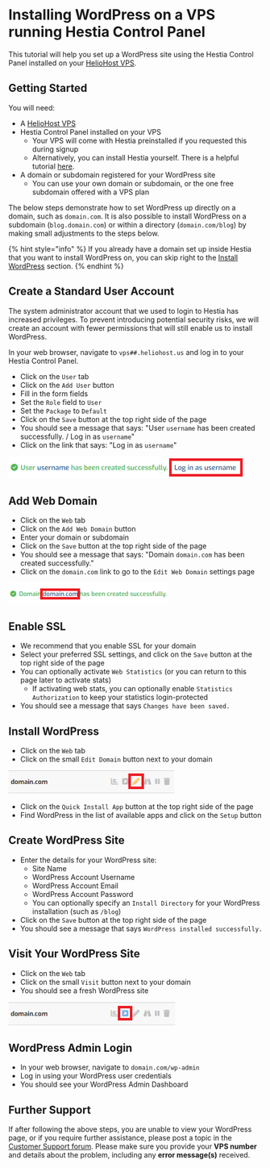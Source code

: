 # Installing WordPress on a VPS running Hestia Control Panel

This tutorial will help you set up a WordPress site using the Hestia Control Panel installed on your [HelioHost VPS](https://heliohost.org/vps/).

## Getting Started

You will need: 
* A [HelioHost VPS](https://heliohost.org/vps/)
* Hestia Control Panel installed on your VPS
  * Your VPS will come with Hestia preinstalled if you requested this during signup
  * Alternatively, you can install Hestia yourself. There is a helpful tutorial [here](https://hestiacp.com/docs/introduction/getting-started.html).
* A domain or subdomain registered for your WordPress site
  * You can use your own domain or subdomain, or the one free subdomain offered with a VPS plan

The below steps demonstrate how to set WordPress up directly on a domain, such as `domain.com`. It is also possible to install WordPress on a subdomain (`blog.domain.com`) or within a directory (`domain.com/blog`) by making small adjustments to the steps below.

{% hint style="info" %}
If you already have a domain set up inside Hestia that you want to install WordPress on, you can skip right to the [Install WordPress](#install-wordpress) section.
{% endhint %}


## Create a Standard User Account

The system administrator account that we used to login to Hestia has increased privileges. To prevent introducing potential security risks, we will create an account with fewer permissions that will still enable us to install WordPress.

In your web browser, navigate to `vps##.heliohost.us` and log in to your Hestia Control Panel.
* Click on the `User` tab
* Click on the `Add User` button
* Fill in the form fields
* Set the `Role` field to `User`
* Set the `Package` to `Default`
* Click on the `Save` button at the top right side of the page
* You should see a message that says: "User `username` has been created successfully. / Log in as `username`"
* Click on the link that says: "Log in as `username`"

![](../../.gitbook/assets/vps-tutorial-wp-hestia-1-login-user.png)

## Add Web Domain

* Click on the `Web` tab
* Click on the `Add Web Domain` button
* Enter your domain or subdomain
* Click on the `Save` button at the top right side of the page
* You should see a message that says: "Domain `domain.com` has been created successfully."
* Click on the `domain.com` link to go to the `Edit Web Domain` settings page

![](../../.gitbook/assets/vps-tutorial-wp-hestia-2-domain-created.png)

## Enable SSL

* We recommend that you enable SSL for your domain
* Select your preferred SSL settings, and click on the `Save` button at the top right side of the page
* You can optionally activate `Web Statistics` (or you can return to this page later to activate stats)
  * If activating web stats, you can optionally enable `Statistics Authorization` to keep your statistics login-protected
* You should see a message that says `Changes have been saved.`

## Install WordPress

* Click on the `Web` tab
* Click on the small `Edit Domain` button next to your domain

![](../../.gitbook/assets/vps-tutorial-wp-hestia-3-edit-domain.png)

* Click on the `Quick Install App` button at the top right side of the page
* Find WordPress in the list of available apps and click on the `Setup` button

## Create WordPress Site

* Enter the details for your WordPress site:
  * Site Name
  * WordPress Account Username
  * WordPress Account Email
  * WordPress Account Password
  * You can optionally specify an `Install Directory` for your WordPress installation (such as `/blog`)
* Click on the `Save` button at the top right side of the page
* You should see a message that says `WordPress installed successfully.`

## Visit Your WordPress Site

* Click on the `Web` tab
* Click on the small `Visit` button next to your domain
* You should see a fresh WordPress site

![](../../.gitbook/assets/vps-tutorial-wp-hestia-4-visit.png)

## WordPress Admin Login

* In your web browser, navigate to `domain.com/wp-admin` 
* Log in using your WordPress user credentials
* You should see your WordPress Admin Dashboard

## Further Support

If after following the above steps, you are unable to view your WordPress page, or if you require further assistance, please post a topic in the [Customer Support forum](https://helionet.org/index/forum/45-customer-service/?do=add). Please make sure you provide your **VPS number** and details about the problem, including any **error message(s)** received.